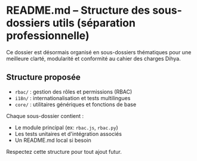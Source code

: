 # README.md – Structure des sous-dossiers utils (séparation professionnelle)

Ce dossier est désormais organisé en sous-dossiers thématiques pour une meilleure clarté, modularité et conformité au cahier des charges Dihya.

## Structure proposée

- `rbac/` : gestion des rôles et permissions (RBAC)
- `i18n/` : internationalisation et tests multilingues
- `core/` : utilitaires génériques et fonctions de base

Chaque sous-dossier contient :
- Le module principal (ex: `rbac.js`, `rbac.py`)
- Les tests unitaires et d'intégration associés
- Un README.md local si besoin

Respectez cette structure pour tout ajout futur.
